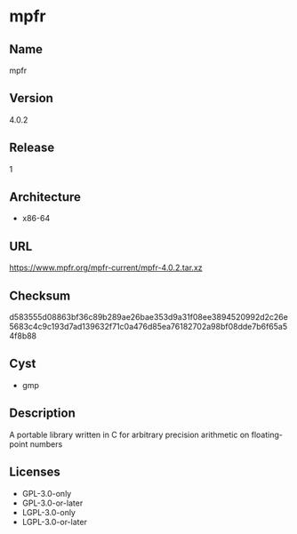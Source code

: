 # mpfr

## Name
mpfr

## Version
4.0.2

## Release
1

## Architecture
* x86-64

## URL
https://www.mpfr.org/mpfr-current/mpfr-4.0.2.tar.xz

## Checksum
d583555d08863bf36c89b289ae26bae353d9a31f08ee3894520992d2c26e5683c4c9c193d7ad139632f71c0a476d85ea76182702a98bf08dde7b6f65a54f8b88

## Cyst
* gmp

## Description
A portable library written in C for arbitrary precision arithmetic on
floating-point numbers

## Licenses
* GPL-3.0-only
* GPL-3.0-or-later
* LGPL-3.0-only
* LGPL-3.0-or-later
